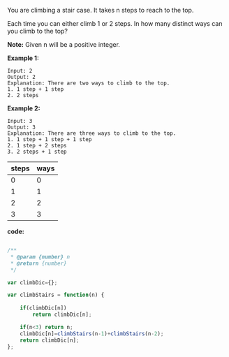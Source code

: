 You are climbing a stair case. It takes n steps to reach to the top.

Each time you can either climb 1 or 2 steps. In how many distinct ways can you climb to the top?

**Note:** Given n will be a positive integer.

**Example 1:**
```
Input: 2
Output: 2
Explanation: There are two ways to climb to the top.
1. 1 step + 1 step
2. 2 steps
```
**Example 2:**
```
Input: 3
Output: 3
Explanation: There are three ways to climb to the top.
1. 1 step + 1 step + 1 step
2. 1 step + 2 steps
3. 2 steps + 1 step

```

steps | ways
----- | ----
0 | 0
1 | 1
2 | 2
3 | 3


**code:**
```js

/**
 * @param {number} n
 * @return {number}
 */

var climbDic={};

var climbStairs = function(n) {
    
    if(climbDic[n])
        return climbDic[n];

    if(n<3) return n;
    climbDic[n]=climbStairs(n-1)+climbStairs(n-2);
    return climbDic[n]; 
};

```
